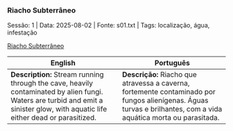### Riacho Subterrâneo

Sessão: 1 | Data: 2025-08-02 | Fonte: s01.txt | Tags: localização, água, infestação

[Riacho Subterrâneo](riacho_subterraneo.png)

| English | Português |
|---------|-----------|
| **Description:** Stream running through the cave, heavily contaminated by alien fungi. Waters are turbid and emit a sinister glow, with aquatic life either dead or parasitized. | **Descrição:** Riacho que atravessa a caverna, fortemente contaminado por fungos alienígenas. Águas turvas e brilhantes, com a vida aquática morta ou parasitada. |


















